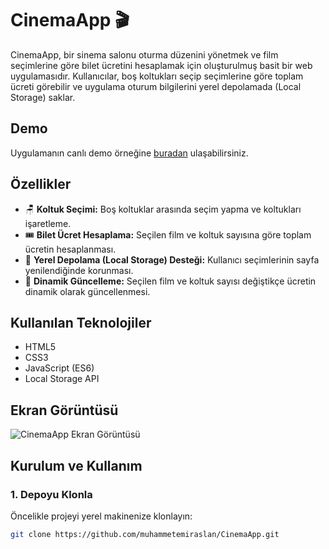 # CinemaApp 🎬

CinemaApp, bir sinema salonu oturma düzenini yönetmek ve film seçimlerine göre bilet ücretini hesaplamak için oluşturulmuş basit bir web uygulamasıdır. Kullanıcılar, boş koltukları seçip seçimlerine göre toplam ücreti görebilir ve uygulama oturum bilgilerini yerel depolamada (Local Storage) saklar.

## Demo

Uygulamanın canlı demo örneğine [buradan](#) ulaşabilirsiniz.

## Özellikler

- 🪑 **Koltuk Seçimi:** Boş koltuklar arasında seçim yapma ve koltukları işaretleme.
- 🎟️ **Bilet Ücret Hesaplama:** Seçilen film ve koltuk sayısına göre toplam ücretin hesaplanması.
- 💾 **Yerel Depolama (Local Storage) Desteği:** Kullanıcı seçimlerinin sayfa yenilendiğinde korunması.
- 🔄 **Dinamik Güncelleme:** Seçilen film ve koltuk sayısı değiştikçe ücretin dinamik olarak güncellenmesi.

## Kullanılan Teknolojiler

- HTML5
- CSS3
- JavaScript (ES6)
- Local Storage API

## Ekran Görüntüsü

![CinemaApp Ekran Görüntüsü](https://github.com/user-attachments/assets/5a735755-fac5-4aee-9ddd-e8e5d19511f1)

## Kurulum ve Kullanım

### 1. Depoyu Klonla
Öncelikle projeyi yerel makinenize klonlayın:
```bash
git clone https://github.com/muhammetemiraslan/CinemaApp.git

